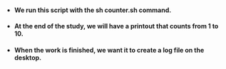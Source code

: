 - #### We run this script with the sh counter.sh command.
- #### At the end of the study, we will have a printout that counts from 1 to 10.
- #### When the work is finished, we want it to create a log file on the desktop.
